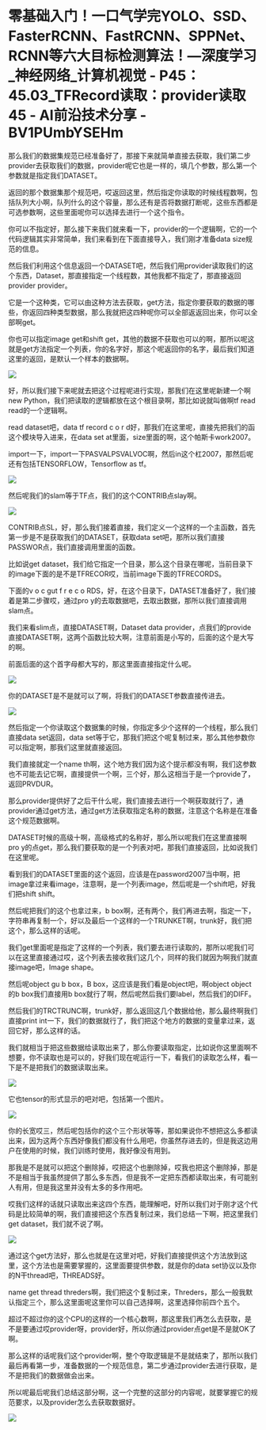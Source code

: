 # 零基础入门！一口气学完YOLO、SSD、FasterRCNN、FastRCNN、SPPNet、RCNN等六大目标检测算法！—深度学习_神经网络_计算机视觉 - P45：45.03_TFRecord读取：provider读取45 - AI前沿技术分享 - BV1PUmbYSEHm

那么我们的数据集规范已经准备好了，那接下来就简单直接去获取，我们第二步provider去获取我们的数据，provider呢它也是一样的，填几个参数，那么第一个参数就是指定我们DATASET。

返回的那个数据集那个规范吧，哎返回这里，然后指定你读取的时候线程数啊，包括队列大小啊，队列什么的这个容量，那么还有是否将数据打断呢，这些东西都是可选参数啊，这些里面呢你可以选择去进行一个这个指令。

你可以不指定好，那么接下来我们就来看一下，provider的一个逻辑啊，它的一个代码逻辑其实非常简单，我们来看到在下面直接导入，我们刚才准备data size规范的信息。

然后我们利用这个信息返回一个DATASET吧，然后我们用provider读取我们的这个东西，Dataset，那直接指定一个线程数，其他我都不指定了，那直接返回provider provider。

它是一个这种类，它可以由这种方法去获取，get方法，指定你要获取的数据的哪些，你返回四种类型数据，那么我就把这四种呢你可以全部返返回出来，你可以全部啊get。

你也可以指定image get和shift get，其他的数据不获取也可以的啊，那所以呢这就是get方法指定一个列表，你的名字好，那这个呢返回你的名字，最后我们知道这里的返回，是默认一个样本的数据啊。



![](img/ecbb830f7672f2f43b2e090c7621747e_1.png)

好，所以我们接下来呢就去把这个过程呢进行实现，那我们在这里呢新建一个啊new Python，我们把读取的逻辑都放在这个根目录啊，那比如说就叫做啊tf read read的一个逻辑啊。

read dataset吧，data tf record c o r d好，那我们在这里呢，直接先把我们的函这个模块导入进来，在data set at里面，size里面的啊，这个帕斯卡work2007。

import一下，import一下PASVALPSVALVOC啊，然后in这个杠2007，那然后呢还有包括TENSORFLOW，Tensorflow as tf。



![](img/ecbb830f7672f2f43b2e090c7621747e_3.png)

然后呢我们的slam等于TF点，我们的这个CONTRIB点slay啊。

![](img/ecbb830f7672f2f43b2e090c7621747e_5.png)

CONTRIB点SL，好，那么我们接着直接，我们定义一个这样的一个主函数，首先第一步是不是获取我们的DATASET，获取data set吧，那所以我们直接PASSWOR点，我们直接调用里面的函数。

比如说get dataset，我们给它指定一个目录，那么这个目录在哪呢，当前目录下的image下面的是不是TFRECOR哎，当前image下面的TFRECORDS。

下面的v o c gut f r e c o RDS，好，在这个目录下，DATASET准备好了，我们接着是第二步骤哎，通过pro y的去取数据吧，去取出数据，那所以我们直接调用slam点。

我们来看slim点，直接DATASET啊，Dataset data provider，点我们的provide直接DATASET啊，这两个函数比较大啊，注意前面是小写的，后面的这个是大写的啊。

前面后面的这个首字母都大写的，那这里面直接指定什么呢。

![](img/ecbb830f7672f2f43b2e090c7621747e_7.png)

你的DATASET是不是就可以了啊，将我们的DATASET参数直接传进去。

![](img/ecbb830f7672f2f43b2e090c7621747e_9.png)

然后指定一个你读取这个数据集的时候，你指定多少个这样的一个线程，那么我们直接data set返回，data set等于它，那我们把这个呢复制过来，那么其他参数你可以指定啊，那我们这里就直接返回。

我们直接就定一个name th啊，这个地方我们因为这个提示都没有啊，我们这参数也不可能去记它啊，直接提供一个啊，三个好，那么这相当于是一个provide了，返回PRVDUR。

那么provider提供好了之后干什么呢，我们直接去进行一个啊获取就行了，通provider通过get方法，通过get方法获取指定名称的数据，注意这个名称是在准备这个规范数据啊。

DATASET时候的高级十啊，高级格式的名称好，那么所以呢我们在这里直接啊pro y的点get，那么我们要获取的是一个列表对吧，那我们直接返回，比如说我们在这里呢。

看到我们的DATASET里面的这个返回，应该是在password2007当中啊，把image拿过来看image，注意啊，是一个列表image，然后呢是一个shift吧，好我们把shift shift。

然后呢把我们的这个也拿过来，b box啊，还有两个，我们再进去啊，指定一下，字符串再复制一个，好以及最后一个这样的一个TRUNKET啊，trunk好，我们把这个，那么这样的话呢。

我们get里面呢是指定了这样的一个列表，我们要去进行读取的，那所以呢我们可以在这里直接通过哎，这个列表去接收我们这几个，同样的我们就因为啊我们就直接image吧，Image shape。

然后呢object gu b box，B box，这应该是我们看是object吧，啊object object的b box我们直接用b box就行了啊，然后呢然后我们要label，然后我们的DIFF。

然后我们的TRCTRUNC啊，trunk好，那么返回这几个数据给他，那么最终啊我们直接print int一下，我们的数据就行了，我们把这个地方的数据的变量拿过来，返回它好，那么这样的话。

我们就相当于把这些数据给读取出来了，那么你要读取指定，比如说你这里面啊不想要，你不读取也是可以的，好我们现在呢运行一下，看我们的读取怎么样，看一下是不是把我们的数据读取出来。



![](img/ecbb830f7672f2f43b2e090c7621747e_11.png)

它也tensor的形式显示的吧对吧，包括第一个图片。

![](img/ecbb830f7672f2f43b2e090c7621747e_13.png)

你的长宽哎三，然后呢包括你的这个三个形状等等，那如果说你不想把这么多都读出来，因为这两个东西好像我们都没有什么用吧，你虽然存进去的，但是我这边用户在使用的时候，我们训练时使用，我好像没有用到。

那我是不是就可以把这个删除掉，哎把这个也删除掉，哎我也把这个删除掉，那是不是相当于我虽然提供了那么多东西，但是我不一定把东西都读取出来，有可能别人有用，但是我这里并没有太多的多作用吧。

哎我们这样的话就只读取出来这四个东西，能理解吧，好所以我们对于刚才这个代码是比较简单的啊，我们直接把这个东西复制过来，我们总结一下啊，把这里我们get dataset，我们就不说了啊。



![](img/ecbb830f7672f2f43b2e090c7621747e_15.png)

通过这个get方法好，那么也就是在这里对吧，好我们直接提供这个方法放到这里，这个方法也是需要掌握的，这里面要提供参数，就是你的data set协议以及你的N干thread吧，THREADS好。

name get thread threders啊，我们把这个复制过来，Threders，那么一般我默认指定三个，那么这里面呢这里你可以自己选择啊，这里选择你前四个五个。

超过不超过你的这个CPU的这样的一个核心数啊，那这里我们再怎么去获取，是不是要通过哎provider呀，provider好，所以你通过provider点get是不是就OK了啊。

那么这样的话呢我们这个provider啊，整个夺取逻辑是不是就结束了，那所以我们最后再看第一步，准备数据的一个规范信息，第二步通过provider去进行获取，是不是把我们的数据做会出来。

所以呢最后呢我们总结这部分啊，这一个完整的这部分的内容呢，就要掌握它的规范要求，以及provider怎么去获取数据好。



![](img/ecbb830f7672f2f43b2e090c7621747e_17.png)